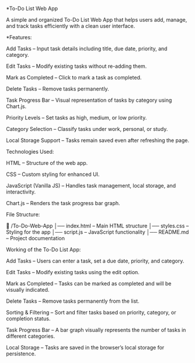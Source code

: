*To-Do List Web App

A simple and organized To-Do List Web App that helps users add, manage, and track tasks efficiently with a clean user interface.

*Features:

Add Tasks – Input task details including title, due date, priority, and category.

Edit Tasks – Modify existing tasks without re-adding them.

Mark as Completed – Click to mark a task as completed.

Delete Tasks – Remove tasks permanently.

Task Progress Bar – Visual representation of tasks by category using Chart.js.

Priority Levels – Set tasks as high, medium, or low priority.

Category Selection – Classify tasks under work, personal, or study.

Local Storage Support – Tasks remain saved even after refreshing the page.


Technologies Used:

HTML – Structure of the web app.

CSS – Custom styling for enhanced UI.

JavaScript (Vanilla JS) – Handles task management, local storage, and interactivity.

Chart.js – Renders the task progress bar graph.


File Structure:

📂 /To-Do-Web-App
│── index.html – Main HTML structure
│── styles.css – Styling for the app
│── script.js – JavaScript functionality
│── README.md – Project documentation

Working of the To-Do List App:

Add Tasks – Users can enter a task, set a due date, priority, and category.

Edit Tasks – Modify existing tasks using the edit option.

Mark as Completed – Tasks can be marked as completed and will be visually indicated.

Delete Tasks – Remove tasks permanently from the list.

Sorting & Filtering – Sort and filter tasks based on priority, category, or completion status.

Task Progress Bar – A bar graph visually represents the number of tasks in different categories.

Local Storage – Tasks are saved in the browser’s local storage for persistence.







